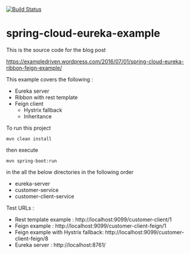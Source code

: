 [![Build Status](https://travis-ci.org/ExampleDriven/spring-cloud-eureka-example.svg)](https://travis-ci.org/ExampleDriven/spring-cloud-eureka-example)

# spring-cloud-eureka-example

This is the source code for the blog post

https://exampledriven.wordpress.com/2016/07/01/spring-cloud-eureka-ribbon-feign-example/

This example covers the following :

- Eureka server
- Ribbon with rest template
- Feign client
  - Hystrix fallback
  - Inheritance

To run this project

    mvn clean install

then execute

    mvn spring-boot:run

in the all the below directories in the following order
- eureka-server
- customer-service
- customer-client-service

Test URLs :

- Rest template example : http://localhost:9099/customer-client/1
- Feign example : http://localhost:9099/customer-client-feign/1
- Feign example with Hystrix fallback: http://localhost:9099/customer-client-feign/8
- Eureka server : http://localhost:8761/